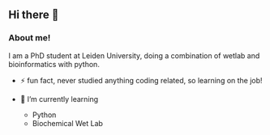 ## Hi there 👋

<!--
**Yorick-126/Yorick-126** is a ✨ _special_ ✨ repository because its `README.md` (this file) appears on your GitHub profile.

Here are some ideas to get you started:

- 🔭 I’m currently working on ...
- 🌱 I’m currently learning ...
- 👯 I’m looking to collaborate on ...
- 🤔 I’m looking for help with ...
- 💬 Ask me about ...
- 📫 How to reach me: ...
- 😄 Pronouns: ...
- ⚡ Fun fact: ...
-->
### About me! 

I am a PhD student at Leiden University, doing a combination of wetlab and bioinformatics with python. 

- ⚡ fun fact, never studied anything coding related, so learning on the job!

- 🌱 I’m currently learning
    - Python
    -   Biochemical Wet Lab
